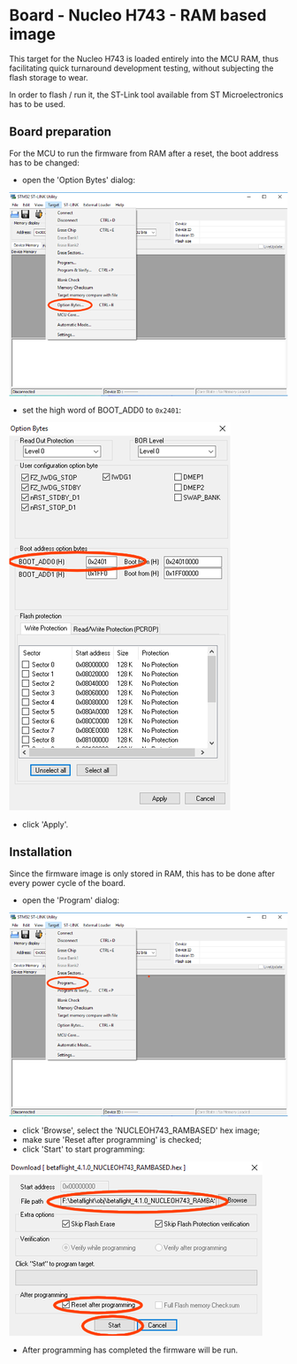 # Board - Nucleo H743 - RAM based image

This target for the Nucleo H743 is loaded entirely into the MCU RAM, thus facilitating quick turnaround development testing, without subjecting the flash storage to wear.

In order to flash / run it, the ST-Link tool available from ST Microelectronics has to be used.

## Board preparation

For the MCU to run the firmware from RAM after a reset, the boot address has to be changed:

- open the 'Option Bytes' dialog:

!['Option Bytes' menu entry](images/NUCLEOH743_RAMBASED_option_bytes.png)

- set the high word of BOOT\_ADD0 to `0x2401`:

![set boot address](images/NUCLEOH743_RAMBASED_boot_address.png)

- click 'Apply'.

## Installation

Since the firmware image is only stored in RAM, this has to be done after every power cycle of the board.

- open the 'Program' dialog:

!['Program' menu entry](images/NUCLEOH743_RAMBASED_program.png)

- click 'Browse', select the 'NUCLEOH743\_RAMBASED' hex image;
- make sure 'Reset after programming' is checked;
- click 'Start' to start programming:

![load / run the program](images/NUCLEOH743_RAMBASED_run.png)

- After programming has completed the firmware will be run.
